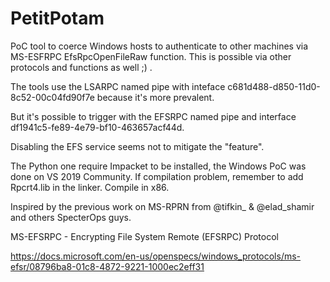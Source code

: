 # PetitPotam
PoC tool to coerce Windows hosts to authenticate to other machines via MS-ESFRPC EfsRpcOpenFileRaw function. This is possible via other protocols and functions as well ;) .

The tools use the LSARPC named pipe with inteface c681d488-d850-11d0-8c52-00c04fd90f7e because it's more prevalent.

But it's possible to trigger with the EFSRPC named pipe and interface df1941c5-fe89-4e79-bf10-463657acf44d. 

Disabling the EFS service seems not to mitigate the "feature".

The Python one require Impacket to be installed, the Windows PoC was done on VS 2019 Community.
If compilation problem, remember to add Rpcrt4.lib in the linker. Compile in x86.

Inspired by the previous work on MS-RPRN from @tifkin_ & @elad_shamir and others SpecterOps guys.

MS-EFSRPC - Encrypting File System Remote (EFSRPC) Protocol

https://docs.microsoft.com/en-us/openspecs/windows_protocols/ms-efsr/08796ba8-01c8-4872-9221-1000ec2eff31
